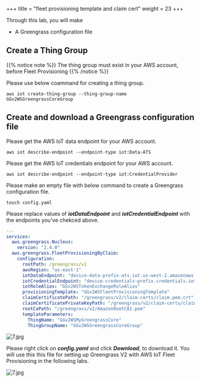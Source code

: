 +++
title = "fleet provisioning template and claim cert"
weight = 23
+++

Through this lab, you will make 
+ A Greengrass configuration file


## Create a Thing Group

{{% notice note %}}
The thing group must exist in your AWS account, before Fleet Provisioning
{{% /notice %}}

Please use below coammand for creating a thing group.

``` shell
aws iot create-thing-group --thing-group-name GGv2WSGreengrassCoreGroup
```


## Create and download a Greengrass configuration file

Please get the AWS IoT data endpoint for your AWS account.

``` shell
aws iot describe-endpoint --endpoint-type iot:Data-ATS
```

Please get the AWS IoT credentials endpoint for your AWS account.


``` shell
aws iot describe-endpoint --endpoint-type iot:CredentialProvider
```

Please make an empty file with below command to create a Greengrass configuration file.

``` shell
touch config.yaml
```

Please replace values of ***iotDataEndpoint*** and ***iotCredentialEndpoint*** with the endpoints you've chekced above.


``` yaml
---
services:
  aws.greengrass.Nucleus:
    version: "2.4.0"
  aws.greengrass.FleetProvisioningByClaim:
    configuration:
      rootPath: /greengrass/v2
      awsRegion: "us-east-1"
      iotDataEndpoint: "device-data-prefix-ats.iot.us-west-2.amazonaws.com"
      iotCredentialEndpoint: "device-credentials-prefix.credentials.iot.us-west-2.amazonaws.com"
      iotRoleAlias: "GGv2WSTokenExchangeRoleAlias"
      provisioningTemplate: "GGv2WSFleetProvisioningTemplate"
      claimCertificatePath: "/greengrass/v2/claim-certs/claim.pem.crt"
      claimCertificatePrivateKeyPath: "/greengrass/v2/claim-certs/claim.private.pem.key"
      rootCaPath: "/greengrass/v2/AmazonRootCA1.pem"
      templateParameters:
        ThingName: "GGv2WSMyGreengrassCore"
        ThingGroupName: "GGv2WSGreengrassCoreGroup"

```

![7.jpg](/images/1/3/1.png)


Please right click on ***config.yaml*** and click ***Download***, to download it.
You will use this this file for setting up Greengrass V2 with AWS IoT Fleet Provisioning in the following labs.

![7.jpg](/images/1/3/2.png)

